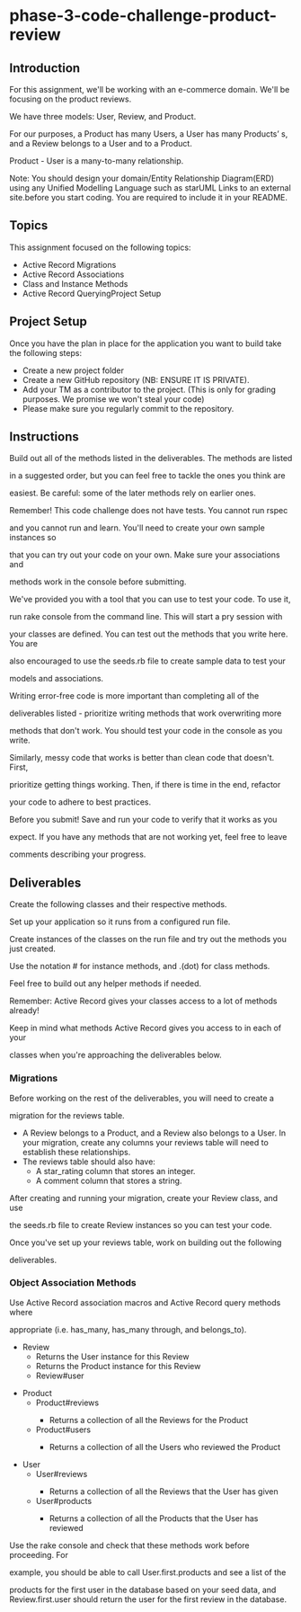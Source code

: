 # phase-3-code-challenge-product-review

## Introduction

For this assignment, we'll be working with an e-commerce domain. We'll be focusing on the product reviews.

 

We have three models: User, Review, and Product.

 

For our purposes, a Product has many Users, a User has many Products’ s, and a Review belongs to a User and to a Product.

 

Product - User is a many-to-many relationship.

 

Note: You should design your domain/Entity Relationship Diagram(ERD) using any Unified Modelling Language such as starUML Links to an external site.before you start coding. You are required to include it in your README.

## Topics

This assignment focused on the following topics:
<ul>
 <li>Active Record Migrations</li>
 <li>Active Record Associations</li>
 <li>Class and Instance Methods</li>
 <li>Active Record QueryingProject Setup</li>
</ul>

## Project Setup

Once you have the plan in place for the application you want to build take the following steps:
<ul>
 <li>Create a new project folder</li>
 <li>Create a new GitHub repository (NB: ENSURE IT IS PRIVATE).</li>
 <li>Add your TM as a contributor to the project. (This is only for grading purposes. We promise we won't steal your code)</li>
 <li>Please make sure you regularly commit to the repository.</li>
</ul>

## Instructions

Build out all of the methods listed in the deliverables. The methods are listed

in a suggested order, but you can feel free to tackle the ones you think are

easiest. Be careful: some of the later methods rely on earlier ones.

 

Remember! This code challenge does not have tests. You cannot run rspec

and you cannot run and learn. You'll need to create your own sample instances so

that you can try out your code on your own. Make sure your associations and

methods work in the console before submitting.

 

We've provided you with a tool that you can use to test your code. To use it,

run rake console from the command line. This will start a pry session with

your classes are defined. You can test out the methods that you write here. You are

also encouraged to use the seeds.rb file to create sample data to test your

models and associations.

 

Writing error-free code is more important than completing all of the

deliverables listed - prioritize writing methods that work overwriting more

methods that don't work. You should test your code in the console as you write.

 

Similarly, messy code that works is better than clean code that doesn't. First,

prioritize getting things working. Then, if there is time in the end, refactor

your code to adhere to best practices.

 

Before you submit! Save and run your code to verify that it works as you

expect. If you have any methods that are not working yet, feel free to leave

comments describing your progress.

## Deliverables

Create the following classes and their respective methods.

Set up your application so it runs from a configured run file. 

Create instances of the classes on the run file and try out the methods you just created.

Use the notation # for instance methods, and .(dot) for class methods.

Feel free to build out any helper methods if needed.

 

Remember: Active Record gives your classes access to a lot of methods already!

Keep in mind what methods Active Record gives you access to in each of your

classes when you're approaching the deliverables below.

### Migrations

Before working on the rest of the deliverables, you will need to create a

migration for the reviews table.

<ul>
 <li>A Review belongs to a Product, and a Review also belongs to a User. In your migration, create any columns your reviews table will need to establish   these relationships.</li>
 <li>The reviews table should also have:
  <ul>
   <li>A star_rating column that stores an integer.</li>
   <li>A comment column that stores a string.</li>
  </ul>
 </li>
</ul>

After creating and running your migration, create your Review class, and use

the seeds.rb file to create Review instances so you can test your code.

 

Once you've set up your reviews table, work on building out the following

deliverables.

### Object Association Methods

Use Active Record association macros and Active Record query methods where

appropriate (i.e. has_many, has_many through, and belongs_to).


<ul>
 <li>Review
  <ul>
   <li>Returns the User instance for this Review</li>
   <li>Returns the Product instance for this Review</li>
   <li>Review#user</li>
   <li<Review#product</li>
  </ul>
 </li>
</ul>

<ul>
 <li>Product
  <ul>
   <li>Product#reviews</li>
   <ul>
    <li>Returns a collection of all the Reviews for the Product</li>
   </ul>
   <li>Product#users</li>
   <ul>
    <li>Returns a collection of all the Users who reviewed the Product</li>
   </ul>
  </ul>
 </li>
</ul>

<ul>
 <li>User
  <ul>
   <li>User#reviews</li>
   <ul>
    <li>Returns a collection of all the Reviews that the User has given</li>
   </ul>
   <li>User#products</li>
   <ul>
    <li>Returns a collection of all the Products that the User has reviewed</li>
   </ul>
  </ul>
 </li>
</ul>



Use the rake console and check that these methods work before proceeding. For

example, you should be able to call User.first.products and see a list of the

products for the first user in the database based on your seed data, and Review.first.user should return the user for the first review in the database.
